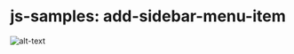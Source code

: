 # js-samples: add-sidebar-menu-item

![alt-text](https://www.dayininciftligi.com/githubImg/sidebar-menu-item2.png)
